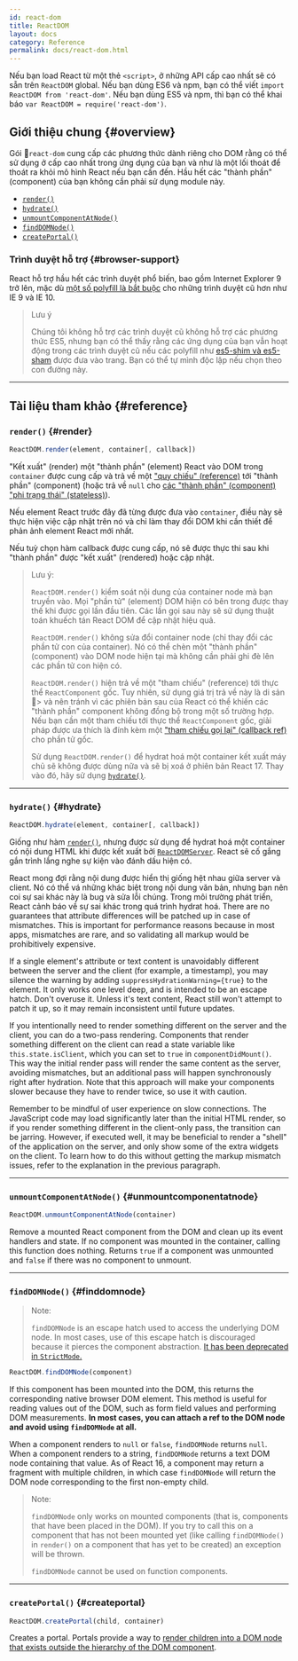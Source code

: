 ```yaml
---
id: react-dom
title: ReactDOM
layout: docs
category: Reference
permalink: docs/react-dom.html
---
```


Nếu bạn load React từ một thẻ `<script>`, ở những API cấp cao nhất sẽ có sẵn trên `ReactDOM` global. Nếu bạn dùng ES6 và npm, bạn có thể viết `import ReactDOM from 'react-dom'`. Nếu bạn dùng ES5 và npm, thì bạn có thể khai báo `var ReactDOM = require('react-dom')`.

## Giới thiệu chung {#overview}

Gói `react-dom` cung cấp các phương thức dành riêng cho DOM rằng có thể sử dụng ở cấp cao nhất trong ứng dụng của bạn và như là một lối thoát để thoát ra khỏi mô hình React nếu bạn cần đến. Hầu hết các "thành phần" (component) của bạn không cần phải sử dụng module này.

- [`render()`](#render)
- [`hydrate()`](#hydrate)
- [`unmountComponentAtNode()`](#unmountcomponentatnode)
- [`findDOMNode()`](#finddomnode)
- [`createPortal()`](#createportal)

### Trình duyệt hỗ trợ {#browser-support}

React hỗ trợ hầu hết các trình duyệt phổ biến, bao gồm Internet Explorer 9 trở lên, mặc dù [một số polyfill là bắt buộc](/docs/javascript-environment-requirements.html) cho những trình duyệt cũ hơn như IE 9 và IE 10.

> Lưu ý
>
> Chúng tôi không hỗ trợ các trình duyệt cũ không hỗ trợ các phương thức ES5, nhưng bạn có thể thấy rằng các ứng dụng của bạn vẫn hoạt động trong các trình duyệt cũ nếu các polyfill như [es5-shim và es5-sham](https://github.com/es-shims/es5-shim) được đưa vào trang. Bạn có thể tự mình độc lập nếu chọn theo con đường này.

* * *

## Tài liệu tham khảo {#reference}

### `render()` {#render}

```javascript
ReactDOM.render(element, container[, callback])
```

"Kết xuất" (render) một "thành phần" (element) React vào DOM trong `container` được cung cấp và trả về một ["quy chiếu" (reference)](/docs/more-about-refs.html) tới "thành phần" (component) (hoặc trả về `null` cho [các "thành phần" (component) "phi trạng thái" (stateless)](/docs/components-and-props.html#functional-and-class-components)).

Nếu element React trước đây đã từng được đưa vào `container`, điều này sẽ thực hiện việc cập nhật trên nó và chỉ làm thay đổi DOM khi cần thiết để phản ảnh element React mới nhất.

Nếu tuỳ chọn hàm callback được cung cấp, nó sẽ được thực thi sau khi "thành phần" được "kết xuất" (rendered) hoặc cập nhật.

> Lưu ý:
>
> `ReactDOM.render()` kiểm soát nội dung của container node mà bạn truyền vào. Mọi "phần tử" (element) DOM hiện có bên trong được thay thế khi được gọi lần đầu tiên. Các lần gọi sau này sẽ sử dụng thuật toán khuếch tán React DOM để cập nhật hiệu quả.
>
> `ReactDOM.render()` không sửa đổi container node (chỉ thay đổi các phần tử con của container). Nó có thể chèn một "thành phần" (component) vào DOM node hiện tại mà không cần phải ghi đè lên các phần tử con hiện có.
>
> `ReactDOM.render()` hiện trả về một "tham chiếu" (reference) tới thực thể `ReactComponent` gốc. Tuy nhiên, sử dụng giá trị trả về này là di sản
> và nên tránh vì các phiên bản sau của React có thể khiến các "thành phần" component không đồng bộ trong một số trường hợp. Nếu bạn cần một tham chiếu tới thực thể `ReactComponent` gốc, giải pháp được ưa thích là đính kèm một 
> ["tham chiếu gọi lại" (callback ref)](/docs/more-about-refs.html#the-ref-callback-attribute) cho phần tử gốc.
>
> Sử dụng `ReactDOM.render()` để hydrat hoá một container kết xuất máy chủ sẽ không được dùng nữa và sẽ bị xoá ở phiên bản React 17. Thay vào đó, hãy sử dụng [`hydrate()`](#hydrate).

* * *

### `hydrate()` {#hydrate}

```javascript
ReactDOM.hydrate(element, container[, callback])
```

Giống như hàm [`render()`](#render), nhưng được sử dụng để hydrat hoá một container có nội dung HTML khi được kết xuất bởi [`ReactDOMServer`](/docs/react-dom-server.html). React sẽ cố gắng gắn trình lắng nghe sự kiện vào đánh dấu hiện có.

React mong đợi rằng nội dung được hiển thị giống hệt nhau giữa server và client. Nó có thể vá những khác biệt trong nội dung văn bản, nhưng bạn nên coi sự sai khác này là bug và sửa lỗi chúng. Trong môi trường phát triển, React cảnh báo về sự sai khác trong quá trình hydrat hoá. There are no guarantees that attribute differences will be patched up in case of mismatches. This is important for performance reasons because in most apps, mismatches are rare, and so validating all markup would be prohibitively expensive.

If a single element's attribute or text content is unavoidably different between the server and the client (for example, a timestamp), you may silence the warning by adding `suppressHydrationWarning={true}` to the element. It only works one level deep, and is intended to be an escape hatch. Don't overuse it. Unless it's text content, React still won't attempt to patch it up, so it may remain inconsistent until future updates.

If you intentionally need to render something different on the server and the client, you can do a two-pass rendering. Components that render something different on the client can read a state variable like `this.state.isClient`, which you can set to `true` in `componentDidMount()`. This way the initial render pass will render the same content as the server, avoiding mismatches, but an additional pass will happen synchronously right after hydration. Note that this approach will make your components slower because they have to render twice, so use it with caution.

Remember to be mindful of user experience on slow connections. The JavaScript code may load significantly later than the initial HTML render, so if you render something different in the client-only pass, the transition can be jarring. However, if executed well, it may be beneficial to render a "shell" of the application on the server, and only show some of the extra widgets on the client. To learn how to do this without getting the markup mismatch issues, refer to the explanation in the previous paragraph.

* * *

### `unmountComponentAtNode()` {#unmountcomponentatnode}

```javascript
ReactDOM.unmountComponentAtNode(container)
```

Remove a mounted React component from the DOM and clean up its event handlers and state. If no component was mounted in the container, calling this function does nothing. Returns `true` if a component was unmounted and `false` if there was no component to unmount.

* * *

### `findDOMNode()` {#finddomnode}

> Note:
>
> `findDOMNode` is an escape hatch used to access the underlying DOM node. In most cases, use of this escape hatch is discouraged because it pierces the component abstraction. [It has been deprecated in `StrictMode`.](/docs/strict-mode.html#warning-about-deprecated-finddomnode-usage)

```javascript
ReactDOM.findDOMNode(component)
```
If this component has been mounted into the DOM, this returns the corresponding native browser DOM element. This method is useful for reading values out of the DOM, such as form field values and performing DOM measurements. **In most cases, you can attach a ref to the DOM node and avoid using `findDOMNode` at all.**

When a component renders to `null` or `false`, `findDOMNode` returns `null`. When a component renders to a string, `findDOMNode` returns a text DOM node containing that value. As of React 16, a component may return a fragment with multiple children, in which case `findDOMNode` will return the DOM node corresponding to the first non-empty child.

> Note:
>
> `findDOMNode` only works on mounted components (that is, components that have been placed in the DOM). If you try to call this on a component that has not been mounted yet (like calling `findDOMNode()` in `render()` on a component that has yet to be created) an exception will be thrown.
>
> `findDOMNode` cannot be used on function components.

* * *

### `createPortal()` {#createportal}

```javascript
ReactDOM.createPortal(child, container)
```

Creates a portal. Portals provide a way to [render children into a DOM node that exists outside the hierarchy of the DOM component](/docs/portals.html).
